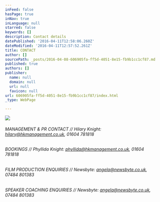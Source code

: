 ```yaml
---
inFeed: false
hasPage: true
inNav: true
inLanguage: null
starred: false
keywords: []
description: Contact details
datePublished: '2016-04-11T12:58:06.260Z'
dateModified: '2016-04-11T12:57:52.261Z'
title: CONTACT
author: []
sourcePath: _posts/2016-04-08-606905fa-ff5d-4051-8e15-fb9b1cc1cf87.md
published: true
authors: []
publisher:
  name: null
  domain: null
  url: null
  favicon: null
url: 606905fa-ff5d-4051-8e15-fb9b1cc1cf87/index.html
_type: WebPage

---
```

![](https://the-grid-user-content.s3-us-west-2.amazonaws.com/4108b321-078f-4cbf-bda4-61185d702164.jpg)

###### MANAGEMENT & PR CONTACT // Hilary Knight:  hilary@hkmanagement.co.uk, 01604 781818

###### BOOKINGS // Phyllida Knight:  phyllida@hkmanagement.co.uk, 01604 781818

###### FILM PRODUCTION ENQUIRIES // Newsbyte:  angela@newsbyte.co.uk, 07484 801383

###### SPEAKER COACHING ENQUIRIES // Newsbyte: angela@newsbyte.co.uk, 07484 801383